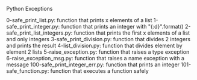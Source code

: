 Python Exceptions

0-safe_print_list.py: function that prints x elements of a list
1-safe_print_integer.py: function that prints an integer with "{:d}".format()
2-safe_print_list_integers.py: function that prints the first x elements of a list and only integers
3-safe_print_division.py: function that divides 2 integers and prints the result
4-list_division.py: function that divides element by element 2 lists
5-raise_exception.py: function that raises a type exception
6-raise_exception_msg.py: function that raises a name exception with a message
100-safe_print_integer_err.py: function that prints an integer
101-safe_function.py: function that executes a function safely
